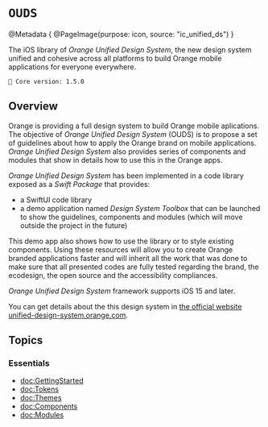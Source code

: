 # ``OUDS``

@Metadata {
    @PageImage(purpose: icon, source: "ic_unified_ds")
}

The iOS library of *Orange Unified Design System*, the new design system unified and cohesive across all platforms to build Orange mobile applications for everyone everywhere.

<!-- NOTE: Do not forget to update tokens version -->
```
🧬 Core version: 1.5.0
```

## Overview

Orange is providing a full design system to build Orange mobile aplications. The objective of *Orange Unified Design System* (OUDS) is to propose a set of guidelines about how to apply the Orange brand on mobile applications. *Orange Unified Design System* also provides series of components and modules that show in details how to use this in the Orange apps.

*Orange Unified Design System* has been implemented in a code library exposed as a _Swift Package_ that provides:

- a SwiftUI code library
- a demo application named *Design System Toolbox* that can be launched to show the guidelines, components and modules (which will move outside the project in the future)

This demo app also shows how to use the library or to style existing components.
Using these resources will allow you to create Orange branded applications faster and will inherit all the work that was done to make sure that all presented codes are fully tested regarding the brand, the ecodesign, the open source and the accessibility compliances.

*Orange Unified Design System* framework supports iOS 15 and later.

You can get details about the this design system in [the official website unified-design-system.orange.com](https://unified-design-system.orange.com/).

## Topics

### Essentials

- <doc:GettingStarted>
- <doc:Tokens>
- <doc:Themes>
- <doc:Components>
- <doc:Modules>
    
